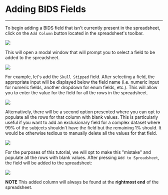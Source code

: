 # Adding BIDS Fields

---

To begin adding a BIDS field that isn't currently present in the spreadsheet, click on the `Add Column` button located in the spreadsheet's toolbar.

<img src="../../../assets/img/Tutorial/BIDSDataGrid/3_Adding_BIDS_Fields/BIDSDG_AddingAColumn_Part0.png" />

This will open a modal window that will prompt you to select a field to be added to the spreadsheet.

<img src="../../../assets/img/Tutorial/BIDSDataGrid/3_Adding_BIDS_Fields/BIDSDG_AddingAColumn_Part1.png" />

For example, let's add the `Skull Stipped` field. After selecting a field, the appropriate input will be displayed below the field name (i.e. numeric input for numeric fields, another dropdown for enum fields, etc.). This will allow you to enter the value for the field for all the rows in the spreadsheet.

<img src="../../../assets/img/Tutorial/BIDSDataGrid/3_Adding_BIDS_Fields/BIDSDG_AddingAColumn_Part2.png" />

Alternatively, there will be a second option presented where you can opt to populate all the rows for that column with blank values. This is particularly useful if you want to add an exclusionary field for a complex dataset where 99% of the subjects shouldn't have the field but the remaining 1% should. It would be otherwise tedious to manually delete all the values for that field.

<img src="../../../assets/img/Tutorial/BIDSDataGrid/3_Adding_BIDS_Fields/BIDSDG_AddingAColumn_Part3.png" />

For the purposes of this tutorial, we will opt to make this "mistake" and populate all the rows with blank values. After pressing `Add to Spreadsheet`, the field will be added to the spreadsheet:

<img src="../../../assets/img/Tutorial/BIDSDataGrid/3_Adding_BIDS_Fields/BIDSDG_AddingAColumn_Part4.png" />

**NOTE** This added column will always be found at the **rightmost end** of the spreadsheet.